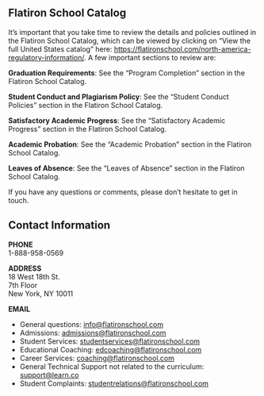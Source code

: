 ## Flatiron School Catalog
It’s important that you take time to review the details and policies outlined in the Flatiron School Catalog, which can be viewed by clicking on “View the full United States catalog” here: https://flatironschool.com/north-america-regulatory-information/. A few important sections to review are: 

**Graduation Requirements**: See the “Program Completion” section in the Flatiron School Catalog.

**Student Conduct and Plagiarism Policy**: See the “Student Conduct Policies” section in the Flatiron School Catalog.

**Satisfactory Academic Progress**: See the “Satisfactory Academic Progress” section in the Flatiron School Catalog.

**Academic Probation**: See the “Academic Probation” section in the Flatiron School Catalog.

**Leaves of Absence**: See the “Leaves of Absence” section in the Flatiron School Catalog.

If you have any questions or comments, please don’t hesitate to get in touch. 

## Contact Information
**PHONE**  
1-888-958-0569

**ADDRESS**  
18 West 18th St.  
7th Floor  
New York, NY 10011  

**EMAIL**
* General questions: info@flatironschool.com
* Admissions: admissions@flatironschool.com 
* Student Services: studentservices@flatironschool.com
* Educational Coaching: edcoaching@flatironschool.com
* Career Services: coaching@flatironschool.com
* General Technical Support not related to the curriculum: support@learn.co
* Student Complaints: studentrelations@flatironschool.com
